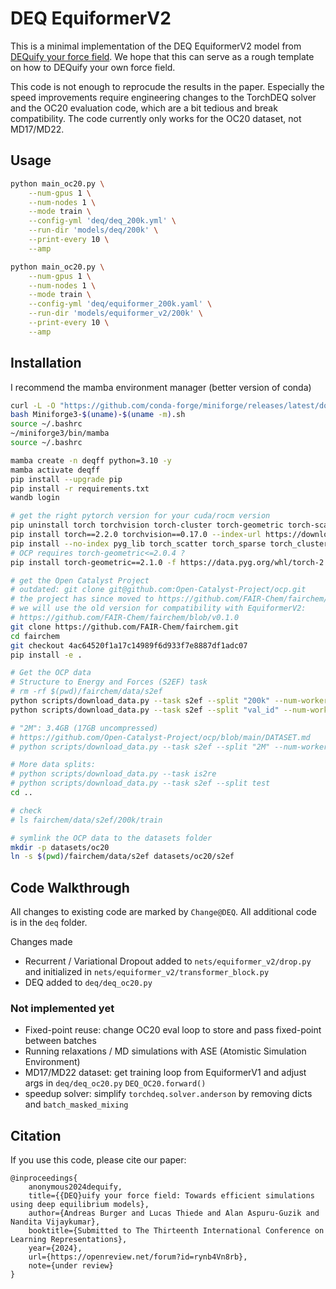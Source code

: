 # DEQ EquiformerV2

This is a minimal implementation of the DEQ EquiformerV2 model from [DEQuify your force field](https://openreview.net/forum?id=rynb4Vn8rb).
We hope that this can serve as a rough template on how to DEQuify your own force field.

This code is not enough to reprocude the results in the paper.
Especially the speed improvements require engineering changes to the TorchDEQ solver and the OC20 evaluation code, which are a bit tedious and break compatibility.
The code currently only works for the OC20 dataset, not MD17/MD22.

## Usage
```bash
python main_oc20.py \
    --num-gpus 1 \
    --num-nodes 1 \
    --mode train \
    --config-yml 'deq/deq_200k.yml' \
    --run-dir 'models/deq/200k' \
    --print-every 10 \
    --amp 
```

```bash
python main_oc20.py \
    --num-gpus 1 \
    --num-nodes 1 \
    --mode train \
    --config-yml 'deq/equiformer_200k.yaml' \
    --run-dir 'models/equiformer_v2/200k' \
    --print-every 10 \
    --amp 
```

## Installation

I recommend the mamba environment manager (better version of conda)
```bash
curl -L -O "https://github.com/conda-forge/miniforge/releases/latest/download/Miniforge3-$(uname)-$(uname -m).sh"
bash Miniforge3-$(uname)-$(uname -m).sh
source ~/.bashrc
~/miniforge3/bin/mamba
source ~/.bashrc
```

```bash
mamba create -n deqff python=3.10 -y
mamba activate deqff
pip install --upgrade pip
pip install -r requirements.txt
wandb login
```

```bash
# get the right pytorch version for your cuda/rocm version
pip uninstall torch torchvision torch-cluster torch-geometric torch-scatter torch-sparse torch-spline-conv -y
pip install torch==2.2.0 torchvision==0.17.0 --index-url https://download.pytorch.org/whl/cu118
pip install --no-index pyg_lib torch_scatter torch_sparse torch_cluster torch_spline_conv -f https://data.pyg.org/whl/torch-2.2.0+cu118.html
# OCP requires torch-geometric<=2.0.4 ?
pip install torch-geometric==2.1.0 -f https://data.pyg.org/whl/torch-2.2.0+cu118.html
```

```bash
# get the Open Catalyst Project
# outdated: git clone git@github.com:Open-Catalyst-Project/ocp.git
# the project has since moved to https://github.com/FAIR-Chem/fairchem/tree/main/src/fairchem/core
# we will use the old version for compatibility with EquiformerV2:
# https://github.com/FAIR-Chem/fairchem/blob/v0.1.0
git clone https://github.com/FAIR-Chem/fairchem.git
cd fairchem
git checkout 4ac64520f1a17c14989f6d933f7e8887df1adc07
pip install -e .

# Get the OCP data 
# Structure to Energy and Forces (S2EF) task
# rm -rf $(pwd)/fairchem/data/s2ef
python scripts/download_data.py --task s2ef --split "200k" --num-workers 8 --ref-energy 
python scripts/download_data.py --task s2ef --split "val_id" --num-workers 8 --ref-energy 

# "2M": 3.4GB (17GB uncompressed)
# https://github.com/Open-Catalyst-Project/ocp/blob/main/DATASET.md
# python scripts/download_data.py --task s2ef --split "2M" --num-workers 8 --ref-energy 

# More data splits:
# python scripts/download_data.py --task is2re
# python scripts/download_data.py --task s2ef --split test
cd ..

# check
# ls fairchem/data/s2ef/200k/train

# symlink the OCP data to the datasets folder
mkdir -p datasets/oc20
ln -s $(pwd)/fairchem/data/s2ef datasets/oc20/s2ef
```

## Code Walkthrough

All changes to existing code are marked by `Change@DEQ`. All additional code is in the `deq` folder.

Changes made
- Recurrent / Variational Dropout added to `nets/equiformer_v2/drop.py` and initialized in `nets/equiformer_v2/transformer_block.py`
- DEQ added to `deq/deq_oc20.py`

### Not implemented yet
- Fixed-point reuse: change OC20 eval loop to store and pass fixed-point between batches
- Running relaxations / MD simulations with ASE (Atomistic Simulation Environment)
- MD17/MD22 dataset: get training loop from EquiformerV1 and adjust args in `deq/deq_oc20.py` `DEQ_OC20.forward()`
- speedup solver: simplify `torchdeq.solver.anderson` by removing dicts and `batch_masked_mixing`

## Citation

If you use this code, please cite our paper:
```
@inproceedings{
    anonymous2024dequify,
    title={{DEQ}uify your force field: Towards efficient simulations using deep equilibrium models},
    author={Andreas Burger and Lucas Thiede and Alan Aspuru-Guzik and Nandita Vijaykumar},
    booktitle={Submitted to The Thirteenth International Conference on Learning Representations},
    year={2024},
    url={https://openreview.net/forum?id=rynb4Vn8rb},
    note={under review}
}
```
